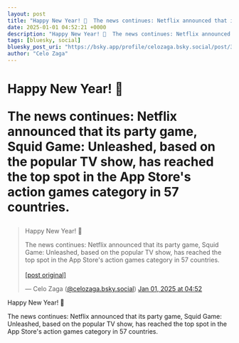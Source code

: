 ```yaml
---
layout: post
title: "Happy New Year! 🤗  The news continues: Netflix announced that its party game, Squid Game: Unleashed, based on the popular TV show, has reached the top spot in the App Store's action games category in 57 countries."
date: 2025-01-01 04:52:21 +0000
description: "Happy New Year! 🤗  The news continues: Netflix announced that its party game, Squid Game: Unleashed, based on the popular TV show, has reached the top s..."
tags: [bluesky, social]
bluesky_post_uri: "https://bsky.app/profile/celozaga.bsky.social/post/3lenrb3q32c22"
author: "Celo Zaga"
---
```


<h1 class="bluesky-post-title">Happy New Year! 🤗

The news continues: Netflix announced that its party game, Squid Game: Unleashed, based on the popular TV show, has reached the top spot in the App Store's action games category in 57 countries.</h1>


<blockquote class="bluesky-embed" data-bluesky-uri="at://did:plc:lmh6rennptq77inaztnovw4b/app.bsky.feed.post/3lenrb3q32c22" data-bluesky-embed-color-mode="system">
<p lang="">Happy New Year! 🤗

The news continues: Netflix announced that its party game, Squid Game: Unleashed, based on the popular TV show, has reached the top spot in the App Store's action games category in 57 countries.<br><br><a href="https://bsky.app/profile/celozaga.bsky.social/post/3lenrb3q32c22">[post original]</a></p>
&mdash; Celo Zaga (<a href="https://bsky.app/profile/did:plc:lmh6rennptq77inaztnovw4b">@celozaga.bsky.social</a>) <a href="https://bsky.app/profile/celozaga.bsky.social/post/3lenrb3q32c22">Jan 01, 2025 at 04:52</a>
</blockquote>
<script async src="https://embed.bsky.app/static/embed.js" charset="utf-8"></script>


<p class="bluesky-post-description">Happy New Year! 🤗

The news continues: Netflix announced that its party game, Squid Game: Unleashed, based on the popular TV show, has reached the top spot in the App Store's action games category in 57 countries.</p>
